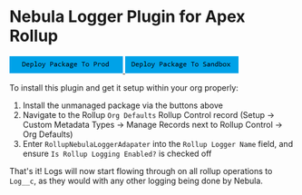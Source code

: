 # Nebula Logger Plugin for Apex Rollup

<a href="https://login.salesforce.com/packaging/installPackage.apexp?p0=04t6g000008SgnEAAS">
  <img alt="Deploy to Salesforce"
       src="../../media/deploy-package-to-prod.png">
</a>

<a href="https://test.salesforce.com/packaging/installPackage.apexp?p0=04t6g000008SgnEAAS">
  <img alt="Deploy to Salesforce Sandbox"
       src="../../media/deploy-package-to-sandbox.png">
</a>

To install this plugin and get it setup within your org properly:

1. Install the unmanaged package via the buttons above
2. Navigate to the Rollup `Org Defaults` Rollup Control record (Setup -> Custom Metadata Types -> Manage Records next to Rollup Control -> Org Defaults)
3. Enter `RollupNebulaLoggerAdapater` into the `Rollup Logger Name` field, and ensure `Is Rollup Logging Enabled?` is checked off

That's it! Logs will now start flowing through on all rollup operations to `Log__c`, as they would with any other logging being done by Nebula.